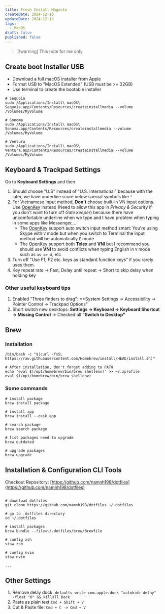 ```yaml
---
title: Fresh Install Magento
createDate: 2024-12-10
updateDate: 2024-12-10
tags:
  - MacOS
draft: false
published: false
---
```


> [!warning] This note for me only

## Create boot Installer USB

- Download a full macOS installer from Apple
- Format USB to "MacOS Extended" (USB must be >= 32GB)
- Use terminal to create the bootable installer

```shell
# Sequoia
sudo /Applications/Install\ macOS\ Sequoia.app/Contents/Resources/createinstallmedia --volume /Volumes/MyVolume

# Sonoma
sudo /Applications/Install\ macOS\ Sonoma.app/Contents/Resources/createinstallmedia --volume /Volumes/MyVolume

# Ventura
sudo /Applications/Install\ macOS\ Ventura.app/Contents/Resources/createinstallmedia --volume /Volumes/MyVolume
```

## Keyboard & Trackpad Settings

Go to **Keyboard Settings** and then

1. Should choose "U.S" instead of "U.S. International" because with the later, we have underline score below special symbols like `"`
2. For Vietnamese Input method, **Don't** choose built-in VN input options. Use [OpenKey](https://open-key.org/) instead (Need to allow this app in _Privacy & Security_ if you don't want to turn off _Gate keeper_) because there have uncomfortable underline when we type and I have problem when typing in some apps like Messenger,...
   - The [OpenKey](https://open-key.org/) support auto switch input method smart: You're using Skype with `V` mode but when you switch to Terminal the input method will be automatically `E` mode
   - The [OpenKey](https://open-key.org/) support both **Telex** and **VNI** but I recommend you should use **VNI** to avoid conflicts when typing English in `V` mode such as `as => á`, etc
3. Turn off "Use F1, F2 etc. keys as standard function keys" if you rarely uses them.
4. Key repeat rate -> Fast, Delay until repeat -> Short to skip delay when holding key

### Other useful keyboard tips

1. Enabled "Three finders to drag": \*\*System Settings -> Accessibility -> Pointer Control -> Trackpad Options"
2. Short switch new desktops: **Settings -> Keyboard -> Keyboard Shortcut -> Missing Control** -> Checked all **"Switch to Desktop"**

## Brew

### Installation

```shell
/bin/bash -c "$(curl -fsSL https://raw.githubusercontent.com/Homebrew/install/HEAD/install.sh)"

# After installation, don't forget adding to PATH
echo 'eval $(/opt/homebrew/bin/brew shellenv)' >> ~/.zprofile
eval $(/opt/homebrew/bin/brew shellenv)
```

### Some commands

```shell
# install package
brew install package

# install app
brew install --cask app

# search package
brew search package

# list packages need to upgrade
brew outdated

# upgrade packages
brew upgrade
```

## Installation & Configuration CLI Tools

Checkout Repository: [https://github.com/namnh198/dotfiles](https://github.com/namnh198/dotfiles)

```shell

# download dotfiles
git clone https://github.com/namnh198/dotfiles ~/.dotfiles

# go to .dotfiles directory
cd ~/.dotfiles

# install packages
brew bundle --file=~/.dotfiles/brew/Brewfile

# config zsh
stow zsh

# config nvim
stow nvim

...
```

## Other Settings

1. Remove delay dock: `defaults write com.apple.dock "autohide-delay" -float "0" && killall Dock`
2. Paste as plain text `Cmd + Shift + V`
3. Cut & Paste file: `Cmd + C -> Cmd + V`
